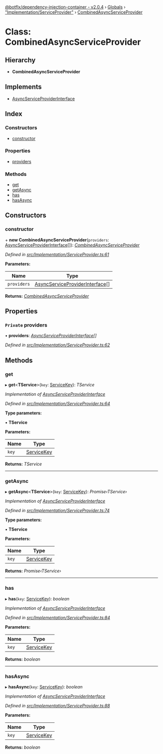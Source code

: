 [@botflx/dependency-injection-container - v2.0.4](../README.md) › [Globals](../globals.md) › ["Implementation/ServiceProvider"](../modules/_implementation_serviceprovider_.md) › [CombinedAsyncServiceProvider](_implementation_serviceprovider_.combinedasyncserviceprovider.md)

# Class: CombinedAsyncServiceProvider

## Hierarchy

* **CombinedAsyncServiceProvider**

## Implements

* [AsyncServiceProviderInterface](../interfaces/_interfaces_.asyncserviceproviderinterface.md)

## Index

### Constructors

* [constructor](_implementation_serviceprovider_.combinedasyncserviceprovider.md#constructor)

### Properties

* [providers](_implementation_serviceprovider_.combinedasyncserviceprovider.md#private-providers)

### Methods

* [get](_implementation_serviceprovider_.combinedasyncserviceprovider.md#get)
* [getAsync](_implementation_serviceprovider_.combinedasyncserviceprovider.md#getasync)
* [has](_implementation_serviceprovider_.combinedasyncserviceprovider.md#has)
* [hasAsync](_implementation_serviceprovider_.combinedasyncserviceprovider.md#hasasync)

## Constructors

###  constructor

\+ **new CombinedAsyncServiceProvider**(`providers`: [AsyncServiceProviderInterface](../interfaces/_interfaces_.asyncserviceproviderinterface.md)[]): *[CombinedAsyncServiceProvider](_implementation_serviceprovider_.combinedasyncserviceprovider.md)*

*Defined in [src/Implementation/ServiceProvider.ts:61](https://github.com/botflux/dependency-injection-container/blob/aff9924/packages/DIContainer/src/Implementation/ServiceProvider.ts#L61)*

**Parameters:**

Name | Type |
------ | ------ |
`providers` | [AsyncServiceProviderInterface](../interfaces/_interfaces_.asyncserviceproviderinterface.md)[] |

**Returns:** *[CombinedAsyncServiceProvider](_implementation_serviceprovider_.combinedasyncserviceprovider.md)*

## Properties

### `Private` providers

• **providers**: *[AsyncServiceProviderInterface](../interfaces/_interfaces_.asyncserviceproviderinterface.md)[]*

*Defined in [src/Implementation/ServiceProvider.ts:62](https://github.com/botflux/dependency-injection-container/blob/aff9924/packages/DIContainer/src/Implementation/ServiceProvider.ts#L62)*

## Methods

###  get

▸ **get**<**TService**>(`key`: [ServiceKey](../modules/_interfaces_.md#servicekey)): *TService*

*Implementation of [AsyncServiceProviderInterface](../interfaces/_interfaces_.asyncserviceproviderinterface.md)*

*Defined in [src/Implementation/ServiceProvider.ts:64](https://github.com/botflux/dependency-injection-container/blob/aff9924/packages/DIContainer/src/Implementation/ServiceProvider.ts#L64)*

**Type parameters:**

▪ **TService**

**Parameters:**

Name | Type |
------ | ------ |
`key` | [ServiceKey](../modules/_interfaces_.md#servicekey) |

**Returns:** *TService*

___

###  getAsync

▸ **getAsync**<**TService**>(`key`: [ServiceKey](../modules/_interfaces_.md#servicekey)): *Promise‹TService›*

*Implementation of [AsyncServiceProviderInterface](../interfaces/_interfaces_.asyncserviceproviderinterface.md)*

*Defined in [src/Implementation/ServiceProvider.ts:74](https://github.com/botflux/dependency-injection-container/blob/aff9924/packages/DIContainer/src/Implementation/ServiceProvider.ts#L74)*

**Type parameters:**

▪ **TService**

**Parameters:**

Name | Type |
------ | ------ |
`key` | [ServiceKey](../modules/_interfaces_.md#servicekey) |

**Returns:** *Promise‹TService›*

___

###  has

▸ **has**(`key`: [ServiceKey](../modules/_interfaces_.md#servicekey)): *boolean*

*Implementation of [AsyncServiceProviderInterface](../interfaces/_interfaces_.asyncserviceproviderinterface.md)*

*Defined in [src/Implementation/ServiceProvider.ts:84](https://github.com/botflux/dependency-injection-container/blob/aff9924/packages/DIContainer/src/Implementation/ServiceProvider.ts#L84)*

**Parameters:**

Name | Type |
------ | ------ |
`key` | [ServiceKey](../modules/_interfaces_.md#servicekey) |

**Returns:** *boolean*

___

###  hasAsync

▸ **hasAsync**(`key`: [ServiceKey](../modules/_interfaces_.md#servicekey)): *boolean*

*Implementation of [AsyncServiceProviderInterface](../interfaces/_interfaces_.asyncserviceproviderinterface.md)*

*Defined in [src/Implementation/ServiceProvider.ts:88](https://github.com/botflux/dependency-injection-container/blob/aff9924/packages/DIContainer/src/Implementation/ServiceProvider.ts#L88)*

**Parameters:**

Name | Type |
------ | ------ |
`key` | [ServiceKey](../modules/_interfaces_.md#servicekey) |

**Returns:** *boolean*
